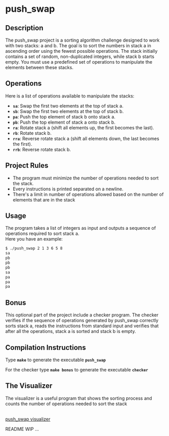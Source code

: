 <h1>push_swap</h1>


<h2>Description</h2>

The push_swap project is a sorting algorithm challenge designed to work with two stacks: a and b. The goal is to sort the numbers in stack a in ascending order using the fewest possible operations. The stack initially contains a set of random, non-duplicated integers, while stack b starts empty. You must use a predefined set of operations to manipulate the elements between these stacks.

<h2>Operations</h2>

Here is a list of operations available to manipulate the stacks:

<ul>
  <li><strong><code>sa</code></strong>: Swap the first two elements at the top of stack a.</li>
  <li><strong><code>sb</code></strong>: Swap the first two elements at the top of stack b.</li>
  <li><strong><code>pa</code></strong>: Push the top element of stack b onto stack a.</li>
  <li><strong><code>pb</code></strong>: Push the top element of stack a onto stack b.</li>
  <li><strong><code>ra</code></strong>: Rotate stack a (shift all elements up, the first becomes the last).</li>
  <li><strong><code>rb</code></strong>: Rotate stack b.</li>
  <li><strong><code>rra</code></strong>: Reverse rotate stack a (shift all elements down, the last becomes the first).</li>
  <li><strong><code>rrb</code></strong>: Reverse rotate stack b.</li>
</ul>

<h2>Project Rules</h2>

<ul>
  <li>The program must minimize the number of operations needed to sort the stack.</li>
  <li>Every instructions is printed separated on a newline.</li>
  <li>There's a limit in number of operations allowed based on the number of elements that are in the stack</li>
</ul>


<h2>Usage</h2>

The program takes a list of integers as input and outputs a sequence of operations required to sort stack a. <br>
Here you have an example:

```bash
$ ./push_swap 2 1 3 6 5 8
sa
pb
pb
pb
sa
pa
pa
pa
```


<h2>Bonus</h2>

This optional part of the project include a checker program. The checker verifies if the sequence of operations generated by push_swap correctly sorts stack a, reads the instructions from standard input and verifies that after all the operations, stack a is sorted and stack b is empty.


<h2>Compilation Instructions</h2>

Type <strong><code>make</code></strong> to generate the executable <strong><code>push_swap</code></strong>

For the checker type <strong><code>make bonus</code></strong> to generate the executable <strong><code>checker</code></strong>


<h2>The Visualizer</h2>

The visualizer is a useful program that shows the sorting process and counts the number of operations needed to sort the stack
<br><br>

<a href="https://github.com/o-reo/push_swap_visualizer">push_swap visualizer</a>

README WIP ...






